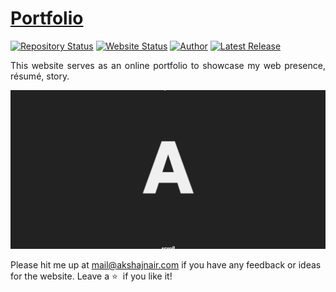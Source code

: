 # <a href="https://akshajnair.com" target="_blank">Portfolio</a>

[![Repository Status](https://img.shields.io/badge/Repository%20Status-Maintained-dark%20green.svg)](https://github.com/Akshajnair/portfolio/)
[![Website Status](https://img.shields.io/badge/Website%20Status-Online-green)](https://akshajnair.com)
[![Author](https://img.shields.io/badge/Author-Akshaj%20Nair-blue.svg)](https://www.linkedin.com/in/akshajnair/)
[![Latest Release](https://img.shields.io/badge/Latest%20Release-13%20MAY%202021-yellow.svg)](https://github.com//Akshajnair/portfolio/commit/master)

 <p align="justify">This website serves as an online portfolio to showcase my web presence, résumé, story.</p>

![My Alternate Portfolio Website](https://raw.githubusercontent.com/Akshajnair/portfolio/main/akshajnair.png)

Please hit me up at mail@akshajnair.com if you have any feedback or ideas for the website. Leave a :star: &nbsp;if you like it!
